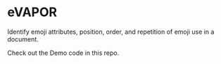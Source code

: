 # eVAPOR
Identify emoji attributes, position, order, and repetition of emoji use in a document.

Check out the Demo code in this repo.
